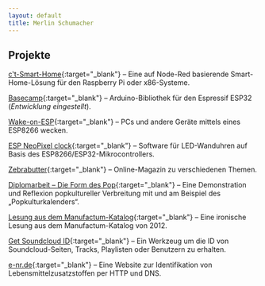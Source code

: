```yaml
---
layout: default
title: Merlin Schumacher
---
```


## Projekte

[c‛t-Smart-Home](https://github.com/ct-Open-Source/ct-Smart-Home){:target="_blank"} – Eine auf Node-Red basierende Smart-Home-Lösung für den Raspberry Pi oder x86-Systeme.

[Basecamp](https://github.com/ct-Open-Source/Basecamp){:target="_blank"} – Arduino-Bibliothek für den Espressif ESP32 (*Entwicklung eingestellt*).

[Wake-on-ESP](https://github.com/ct-Open-Source/wake-on-esp){:target="_blank"} – PCs und andere Geräte mittels eines ESP8266 wecken.

[ESP NeoPixel clock](https://github.com/merlinschumacher/esp8266-clock){:target="_blank"} – Software für LED-Wanduhren auf Basis des ESP8266/ESP32-Mikrocontrollers.

[Zebrabutter](https://www.zebrabutter.net){:target="_blank"} – Online-Magazin zu verschiedenen Themen.

[Diplomarbeit – Die Form des Pop](assets/MerlinSchumacher_DieFormdesPop.pdf){:target="_blank"} – Eine Demonstration und Reflexion popkultureller Verbreitung mit und am Beispiel des „Popkulturkalenders“.

[Lesung aus dem Manufactum-Katalog](https://soundcloud.com/ig-88-1/es-gibt-sie-noch-die-guten){:target="_blank"} – Eine ironische Lesung aus dem Manufactum-Katalog von 2012.

[Get Soundcloud ID](https://www.merlinschumacher.de/get-soundcloud-id/){:target="_blank"} – Ein Werkzeug um die ID von Soundcloud-Seiten, Tracks, Playlisten oder Benutzern zu erhalten.

[e-nr.de](https://e-nr.de){:target="_blank"} – Eine Website zur Identifikation von Lebensmittelzusatzstoffen per HTTP und DNS.
